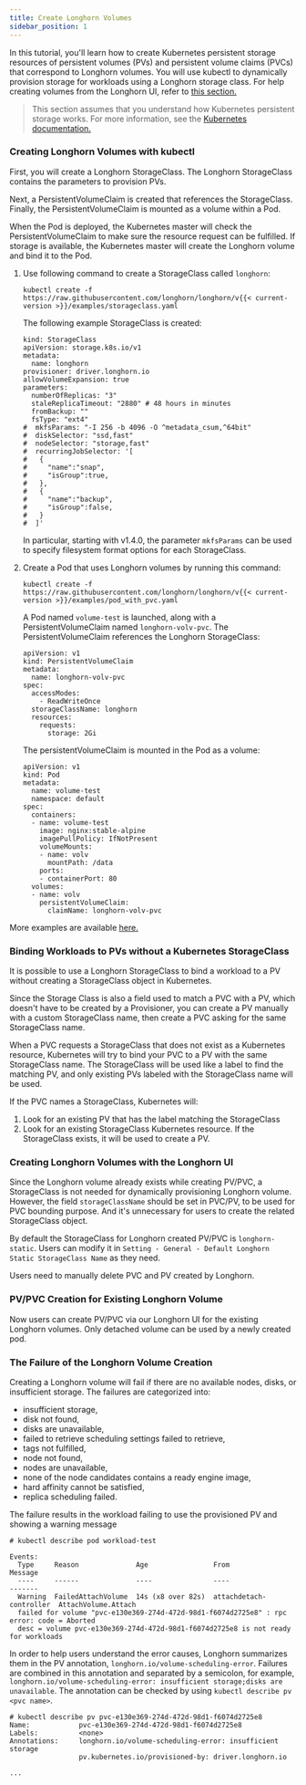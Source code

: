 ```yaml
---
title: Create Longhorn Volumes
sidebar_position: 1
---
```


In this tutorial, you'll learn how to create Kubernetes persistent storage resources of persistent volumes (PVs) and persistent volume claims (PVCs) that correspond to Longhorn volumes. You will use kubectl to dynamically provision storage for workloads using a Longhorn storage class. For help creating volumes from the Longhorn UI, refer to [this section.](#creating-longhorn-volumes-with-the-longhorn-ui)

> This section assumes that you understand how Kubernetes persistent storage works. For more information, see the [Kubernetes documentation.](https://kubernetes.io/docs/concepts/storage/persistent-volumes/)

### Creating Longhorn Volumes with kubectl

First, you will create a Longhorn StorageClass. The Longhorn StorageClass contains the parameters to provision PVs.

Next, a PersistentVolumeClaim is created that references the StorageClass. Finally, the PersistentVolumeClaim is mounted as a volume within a Pod.

When the Pod is deployed, the Kubernetes master will check the PersistentVolumeClaim to make sure the resource request can be fulfilled. If storage is available, the Kubernetes master will create the Longhorn volume and bind it to the Pod.

1. Use following command to create a StorageClass called `longhorn`:

    ```
    kubectl create -f https://raw.githubusercontent.com/longhorn/longhorn/v{{< current-version >}}/examples/storageclass.yaml
    ```

    The following example StorageClass is created:

    ```
    kind: StorageClass
    apiVersion: storage.k8s.io/v1
    metadata:
      name: longhorn
    provisioner: driver.longhorn.io
    allowVolumeExpansion: true
    parameters:
      numberOfReplicas: "3"
      staleReplicaTimeout: "2880" # 48 hours in minutes
      fromBackup: ""
      fsType: "ext4"
    #  mkfsParams: "-I 256 -b 4096 -O ^metadata_csum,^64bit"
    #  diskSelector: "ssd,fast"
    #  nodeSelector: "storage,fast"
    #  recurringJobSelector: '[
    #   {
    #     "name":"snap",
    #     "isGroup":true,
    #   },
    #   {
    #     "name":"backup",
    #     "isGroup":false,
    #   }
    #  ]'
    ```

    In particular, starting with v1.4.0, the parameter `mkfsParams` can be used to specify filesystem format options for each StorageClass.

2. Create a Pod that uses Longhorn volumes by running this command:

    ```
    kubectl create -f https://raw.githubusercontent.com/longhorn/longhorn/v{{< current-version >}}/examples/pod_with_pvc.yaml
    ```

    A Pod named `volume-test` is launched, along with a PersistentVolumeClaim named `longhorn-volv-pvc`. The PersistentVolumeClaim references the Longhorn StorageClass:

    ```
    apiVersion: v1
    kind: PersistentVolumeClaim
    metadata:
      name: longhorn-volv-pvc
    spec:
      accessModes:
        - ReadWriteOnce
      storageClassName: longhorn
      resources:
        requests:
          storage: 2Gi
    ```

    The persistentVolumeClaim is mounted in the Pod as a volume:

    ```
    apiVersion: v1
    kind: Pod
    metadata:
      name: volume-test
      namespace: default
    spec:
      containers:
      - name: volume-test
        image: nginx:stable-alpine
        imagePullPolicy: IfNotPresent
        volumeMounts:
        - name: volv
          mountPath: /data
        ports:
        - containerPort: 80
      volumes:
      - name: volv
        persistentVolumeClaim:
          claimName: longhorn-volv-pvc
    ```
More examples are available [here.](../references/examples)

### Binding Workloads to PVs without a Kubernetes StorageClass

It is possible to use a Longhorn StorageClass to bind a workload to a PV without creating a StorageClass object in Kubernetes.

Since the Storage Class is also a field used to match a PVC with a PV, which doesn't have to be created by a Provisioner, you can create a PV manually with a custom StorageClass name, then create a PVC asking for the same StorageClass name.

When a PVC requests a StorageClass that does not exist as a Kubernetes resource, Kubernetes will try to bind your PVC to a PV with the same StorageClass name. The StorageClass will be used like a label to find the matching PV, and only existing PVs labeled with the StorageClass name will be used.

If the PVC names a StorageClass, Kubernetes will:

1. Look for an existing PV that has the label matching the StorageClass
2. Look for an existing StorageClass Kubernetes resource. If the StorageClass exists, it will be used to create a PV.

### Creating Longhorn Volumes with the Longhorn UI

Since the Longhorn volume already exists while creating PV/PVC, a StorageClass is not needed for dynamically provisioning Longhorn volume. However, the field `storageClassName` should be set in PVC/PV, to be used for PVC bounding purpose. And it's unnecessary for users to create the related StorageClass object.

By default the StorageClass for Longhorn created PV/PVC is `longhorn-static`. Users can modify it in `Setting - General - Default Longhorn Static StorageClass Name` as they need.

Users need to manually delete PVC and PV created by Longhorn.


### PV/PVC Creation for Existing Longhorn Volume

Now users can create PV/PVC via our Longhorn UI for the existing Longhorn volumes.
Only detached volume can be used by a newly created pod.

### The Failure of the Longhorn Volume Creation

Creating a Longhorn volume will fail if there are no available nodes, disks, or insufficient storage. The failures are categorized into:
- insufficient storage,
- disk not found,
- disks are unavailable,
- failed to retrieve scheduling settings failed to retrieve,
- tags not fulfilled,
- node not found,
- nodes are unavailable,
- none of the node candidates contains a ready engine image,
- hard affinity cannot be satisfied,
- replica scheduling failed.

The failure results in the workload failing to use the provisioned PV and showing a warning message
```
# kubectl describe pod workload-test

Events:
  Type     Reason              Age                From                     Message
  ----     ------              ----               ----                     -------
  Warning  FailedAttachVolume  14s (x8 over 82s)  attachdetach-controller  AttachVolume.Attach 
  failed for volume "pvc-e130e369-274d-472d-98d1-f6074d2725e8" : rpc error: code = Aborted 
  desc = volume pvc-e130e369-274d-472d-98d1-f6074d2725e8 is not ready for workloads
```

In order to help users understand the error causes, Longhorn summarizes them in the PV annotation, `longhorn.io/volume-scheduling-error`. Failures are combined in this annotation and separated by a semicolon, for example, `longhorn.io/volume-scheduling-error: insufficient storage;disks are unavailable`. The annotation can be checked by using `kubectl describe pv <pvc name>`.
```
# kubectl describe pv pvc-e130e369-274d-472d-98d1-f6074d2725e8
Name:            pvc-e130e369-274d-472d-98d1-f6074d2725e8
Labels:          <none>
Annotations:     longhorn.io/volume-scheduling-error: insufficient storage
                 pv.kubernetes.io/provisioned-by: driver.longhorn.io

...

```